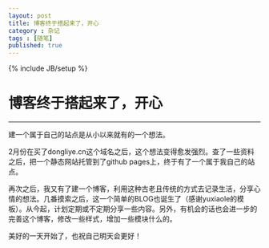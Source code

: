 ```yaml
---
layout: post
title: 博客终于搭起来了，开心
category : 杂记
tags : [随笔]
published: true
---
```

{% include JB/setup %}

# 博客终于搭起来了，开心
---
建一个属于自己的站点是从小以来就有的一个想法。

2月份在买了dongliye.cn这个域名之后，这个想法变得愈发强烈。查了一些资料之后，把一个静态网站托管到了github pages上，终于有了一个属于我自己的站点。

再次之后，我又有了建一个博客，利用这种古老且传统的方式去记录生活，分享心情的想法。几番摸索之后，这一个简单的BLOG也诞生了（感谢yuxiaole的模板）。从今起，计划定期或不定期分享一些内容。另外，有机会的话也会进一步的完善这个博客，修改一些样式，增加一些模块什么的。

美好的一天开始了，也祝自己明天会更好！
